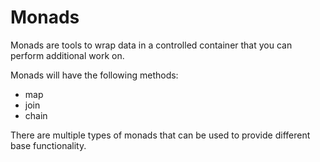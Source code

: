 # Monads

Monads are tools to wrap data in a controlled container that you can perform additional work on.

Monads will have the following methods:

- map
- join
- chain

There are multiple types of monads that can be used to provide different base functionality.

